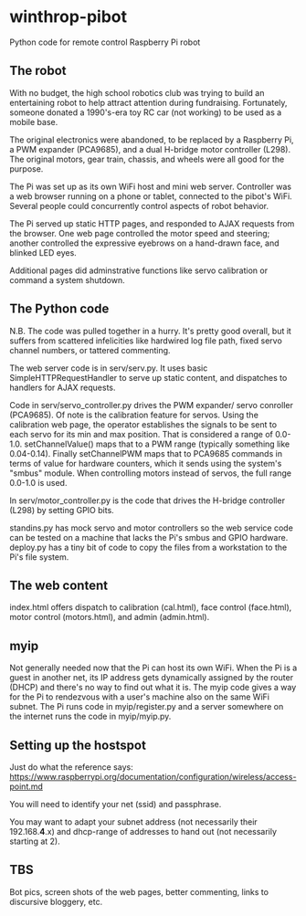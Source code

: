 # winthrop-pibot
Python code for remote control Raspberry Pi robot

## The robot

With no budget, the high school robotics club was trying
to build an entertaining robot to help attract attention
during fundraising.  Fortunately, someone donated a 1990's-era
toy RC car (not working) to be used as a mobile base.

The original electronics were abandoned, to be replaced
by a Raspberry Pi, a PWM expander (PCA9685), and a dual
H-bridge motor controller (L298).  The original motors, gear train, 
chassis, and wheels were all good for the purpose.

The Pi was set up as its own WiFi host and mini web 
server.  Controller was a web browser running on a phone
or tablet, connected to the pibot's WiFi.  Several people
could concurrently control aspects of robot behavior.

The Pi served up static HTTP pages, and responded to AJAX 
requests from the browser.  One web page controlled the
motor speed and steering; another controlled the expressive
eyebrows on a hand-drawn face, and blinked LED eyes.  

Additional pages did adminstrative functions like servo
calibration or command a system shutdown.

## The Python code

N.B. The code was pulled together in a hurry.  It's pretty
good overall, but it suffers from scattered infelicities 
like hardwired log file path, fixed servo channel numbers,
or tattered commenting.

The web server code is in serv/serv.py.  It uses basic
SimpleHTTPRequestHandler to serve up static content,
and dispatches to handlers for AJAX requests.

Code in serv/servo_controller.py drives the PWM expander/
servo conroller (PCA9685).  Of note is the calibration
feature for servos.  Using the calibration web page, the
operator establishes the signals to be sent to each servo
for its min and max position.  That is considered a range of
0.0-1.0.  setChannelValue() maps that to a PWM range
(typically something like 0.04-0.14).  Finally setChannelPWM
maps that to PCA9685 commands in terms of value for hardware
counters, which it sends using the system's "smbus" module.
When controlling motors instead of servos, the full range
0.0-1.0 is used.

In serv/motor_controller.py is the code that drives the
H-bridge controller (L298) by setting GPIO bits.

standins.py has mock servo and motor controllers so the web
service code can be tested on a machine that lacks the 
Pi's smbus and GPIO hardware.  deploy.py has a tiny bit
of code to copy the files from a workstation to the Pi's
file system.

## The web content

index.html offers dispatch to calibration (cal.html), face
control (face.html), motor control (motors.html), and admin
(admin.html).

## myip

Not generally needed now that the Pi can host its own WiFi.
When the Pi is a guest in another net, its IP address gets
dynamically assigned by the router (DHCP) and there's no
way to find out what it is.  The myip code gives a way for
the Pi to rendezvous with a user's machine also on the same
WiFi subnet.  The Pi runs code in myip/register.py and a
server somewhere on the internet runs the code in
myip/myip.py.

## Setting up the hostspot

Just do what the reference says: https://www.raspberrypi.org/documentation/configuration/wireless/access-point.md

You will need to identify your net (ssid) and passphrase.

You may want to adapt your subnet address (not necessarily their 192.168.**4**.x)
and dhcp-range of addresses to hand out (not necessarily starting at 2).

## TBS

Bot pics, screen shots of the web pages, better commenting,
links to discursive bloggery, etc.
